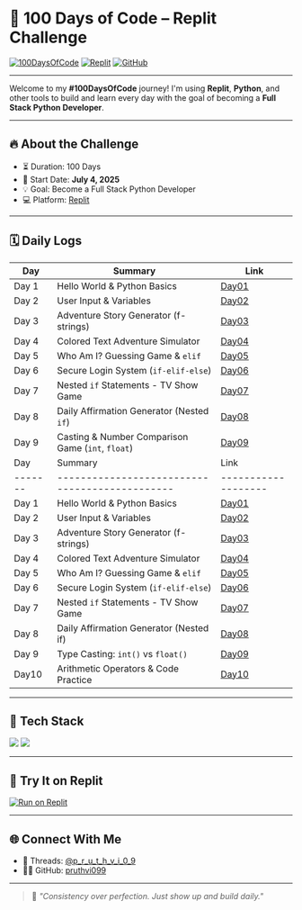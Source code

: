 # 🧠 100 Days of Code – Replit Challenge

[![100DaysOfCode](https://img.shields.io/badge/-100DaysOfCode-black?style=flat-square\&logo=python\&logoColor=white)](https://www.100daysofcode.com/)
[![Replit](https://img.shields.io/badge/-Replit-667881?style=flat-square\&logo=replit\&logoColor=white)](https://replit.com/@p_r_u_t_h_v_i_0_9)
[![GitHub](https://img.shields.io/badge/-GitHub-181717?style=flat-square\&logo=github\&logoColor=white)](https://github.com/pruthvi099)

---

Welcome to my **#100DaysOfCode** journey!
I'm using **Replit**, **Python**, and other tools to build and learn every day with the goal of becoming a **Full Stack Python Developer**.

---

## 🔥 About the Challenge

* ⏳ Duration: 100 Days
* 📅 Start Date: **July 4, 2025**
* 💡 Goal: Become a Full Stack Python Developer
* 💻 Platform: [Replit](https://replit.com/@p_r_u_t_h_v_i_0_9)

---

## 🗓️ Daily Logs

| Day   | Summary                                           | Link              |
| ----- | ------------------------------------------------- | ----------------- |
| Day 1 | Hello World & Python Basics                       | [Day01](./Day01/) |
| Day 2 | User Input & Variables                            | [Day02](./Day02/) |
| Day 3 | Adventure Story Generator (f-strings)             | [Day03](./Day03/) |
| Day 4 | Colored Text Adventure Simulator                  | [Day04](./Day04/) |
| Day 5 | Who Am I? Guessing Game & `elif`                  | [Day05](./Day05/) |
| Day 6 | Secure Login System (`if-elif-else`)              | [Day06](./Day06/) |
| Day 7 | Nested `if` Statements - TV Show Game             | [Day07](./Day07/) |
| Day 8 | Daily Affirmation Generator (Nested `if`)         | [Day08](./Day08/) |
| Day 9 | Casting & Number Comparison Game (`int`, `float`) | [Day09](./Day09/) |
| Day   | Summary                                      | Link              |
|-------|----------------------------------------------|-------------------| 
| Day 1 | Hello World & Python Basics                  | [Day01](./Day01/) |
| Day 2 | User Input & Variables                       | [Day02](./Day02/) |
| Day 3 | Adventure Story Generator (f-strings)        | [Day03](./Day03/) |
| Day 4 | Colored Text Adventure Simulator             | [Day04](./Day04/) |
| Day 5 | Who Am I? Guessing Game & `elif`             | [Day05](./Day05/) |
| Day 6 | Secure Login System (`if-elif-else`)         | [Day06](./Day06/) |
| Day 7 | Nested `if` Statements - TV Show Game        | [Day07](./Day07/) |
| Day 8 | Daily Affirmation Generator (Nested if)      | [Day08](./Day08/) |
| Day 9 | Type Casting: `int()` vs `float()`           | [Day09](./Day09/) |
| Day10 | Arithmetic Operators & Code Practice         | [Day10](./Day10/) |

---

## 🧰 Tech Stack

<p align="left">
  <img src="https://img.shields.io/badge/Python-3776AB?style=for-the-badge&logo=python&logoColor=white"/>
  <img src="https://img.shields.io/badge/Replit-667881?style=for-the-badge&logo=replit&logoColor=white"/>
</p>

---

## 🧪 Try It on Replit

[![Run on Replit](https://replit.com/badge/github/pruthvi099/100DaysOfCode-Replit)](https://replit.com/@p_r_u_t_h_v_i_0_9)

---

## 🌐 Connect With Me

* 🧵 Threads: [@p\_r\_u\_t\_h\_v\_i\_0\_9](https://www.threads.com/@iampruthvi_09)
* 🧑‍💻 GitHub: [pruthvi099](https://github.com/pruthvi099)

---

> 💬 *"Consistency over perfection. Just show up and build daily."*
